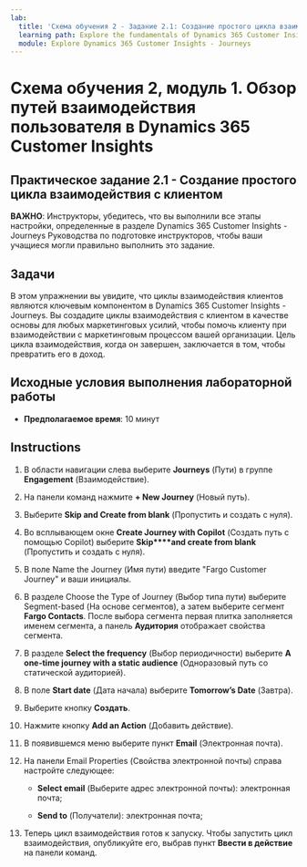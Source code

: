 ```yaml
---
lab:
  title: 'Схема обучения 2 - Задание 2.1: Создание простого цикла взаимодействия с клиентом'
  learning path: Explore the fundamentals of Dynamics 365 Customer Insights
  module: Explore Dynamics 365 Customer Insights - Journeys
---
```


Схема обучения 2, модуль 1. Обзор путей взаимодействия пользователя в Dynamics 365 Customer Insights
========================

## Практическое задание 2.1 - Создание простого цикла взаимодействия с клиентом

**ВАЖНО**: Инструкторы, убедитесь, что вы выполнили все этапы настройки, определенные в разделе Dynamics 365 Customer Insights - Journeys Руководства по подготовке инструкторов, чтобы ваши учащиеся могли правильно выполнить это задание.   

## Задачи

В этом упражнении вы увидите, что циклы взаимодействия клиентов являются ключевым компонентом в Dynamics 365 Customer Insights - Journeys. Вы создадите циклы взаимодействия с клиентом в качестве основы для любых маркетинговых усилий, чтобы помочь клиенту при взаимодействии с маркетинговым процессом вашей организации. Цель цикла взаимодействия, когда он завершен, заключается в том, чтобы превратить его в доход. 

## Исходные условия выполнения лабораторной работы

  - **Предполагаемое время**: 10 минут

## Instructions
1. В области навигации слева выберите **Journeys** (Пути) в группе **Engagement** (Взаимодействие).

1. На панели команд нажмите **+ New Journey** (Новый путь).

1. Выберите **Skip and Create from blank** (Пропустить и создать с нуля).

1. Во всплывающем окне **Create Journey with Copilot** (Создать путь с помощью Copilot) выберите **Skip****and create from blank** (Пропустить и создать с нуля).

1. В поле Name the Journey (Имя пути) введите "Fargo Customer Journey" и ваши инициалы. 

1. В разделе Choose the Type of Journey (Выбор типа пути) выберите Segment-based (На основе сегментов), а затем выберите сегмент **Fargo Contacts**. После выбора сегмента первая плитка заполняется именем сегмента, а панель **Аудитория** отображает свойства сегмента.

1. В разделе **Select the frequency** (Выбор периодичности) выберите **A one-time journey with a static audience** (Одноразовый путь со статической аудиторией).

1. В поле **Start date** (Дата начала) выберите **Tomorrow’s Date** (Завтра).

1. Выберите кнопку **Создать**.

1. Нажмите кнопку **Add an Action** (Добавить действие).

1. В появившемся меню выберите пункт **Email** (Электронная почта).

1. На панели Email Properties (Свойства электронной почты) справа настройте следующее:

    - **Select email** (Выберите адрес электронной почты): электронная почта; 

    - **Send to** (Получатели): электронная почта;

1. Теперь цикл взаимодействия готов к запуску. Чтобы запустить цикл взаимодействия, опубликуйте его, выбрав пункт **Ввести в действие** на панели команд.
